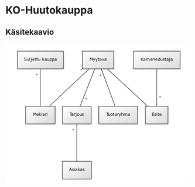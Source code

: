 # KO-Huutokauppa

## Käsitekaavio

![](https://github.com/ktojala/KO-Huutokauppa/blob/master/documentation/kasitekaavio2.png)

